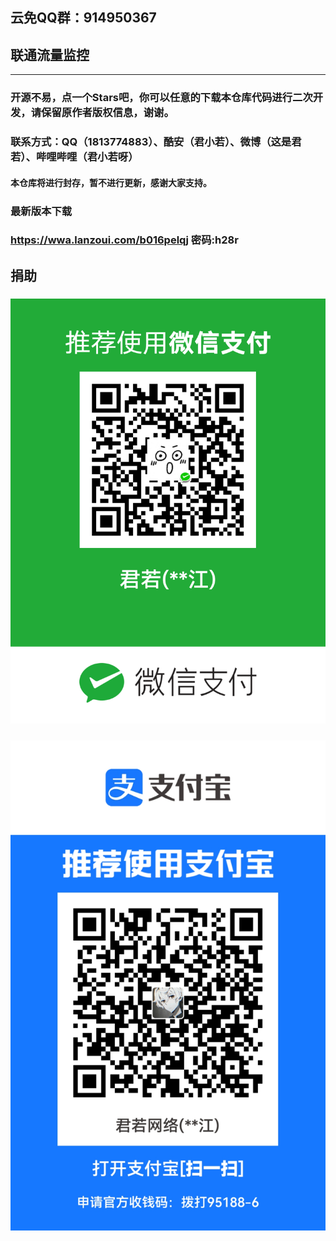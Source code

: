 ## 云免QQ群：914950367
## 联通流量监控
****
### 开源不易，点一个Stars吧，你可以任意的下载本仓库代码进行二次开发，请保留原作者版权信息，谢谢。
### 联系方式：QQ（1813774883）、酷安（君小若）、微博（这是君若）、哔哩哔哩（君小若呀）
#### 本仓库将进行封存，暂不进行更新，感谢大家支持。
### 最新版本下载
### https://wwa.lanzoui.com/b016pelqj 密码:h28r
## 捐助
### ![TPkB4O.jpg](https://github.com/JunXiaoRuo/unicom/blob/master/mm_facetoface_collect_qrcode_1642385101367.png?raw=true)
### ![TPkT2Q.png](https://github.com/JunXiaoRuo/unicom/blob/master/1642010646.jpg?raw=true)
